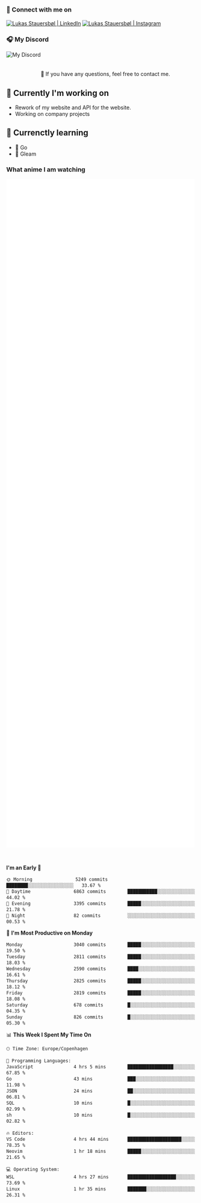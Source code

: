 ### 🔗 Connect with me on
<a href="https://www.instagram.com/lukas_stauersbol" target="_blank"><img align="center" src="https://raw.githubusercontent.com/stauersbol/stauersbol/main/images/instagram.svg" alt="Lukas Stauersbøl | LinkedIn" width="30px"/></a>
<a href="https://www.linkedin.com/in/lukas-stauersbol/" target="_blank"><img align="center" src="https://raw.githubusercontent.com/stauersbol/stauersbol/main/images/linkedin.svg" alt="Lukas Stauersbøl | Instagram" width="30px"/></a>

<p align="center">
 <h3>🎧 My Discord</h3>
 <img align="left" height="55px" src="https://discord.c99.nl/widget/theme-2/147806323323568128.png" alt="My Discord" />
</p>

<br/>
<br/>
<br/>
💬 If you have any questions, feel free to contact me.

## 🔭 Currently I'm working on
- Rework of my website and API for the website.
- Working on company projects
 
## 🌱 Currenctly learning
- 💙 Go
- 💜 Gleam

### What anime I am watching
<a href="https://anilist.co/user/slashiy/" align="center"><img align="center" width="500px" src="metrics.plugin.personal.anilist.svg" /></a>

<br/>

<!--START_SECTION:waka-->
**I'm an Early 🐤** 

```text
🌞 Morning                5249 commits        ████████░░░░░░░░░░░░░░░░░   33.67 % 
🌆 Daytime                6863 commits        ███████████░░░░░░░░░░░░░░   44.02 % 
🌃 Evening                3395 commits        █████░░░░░░░░░░░░░░░░░░░░   21.78 % 
🌙 Night                  82 commits          ░░░░░░░░░░░░░░░░░░░░░░░░░   00.53 % 
```
📅 **I'm Most Productive on Monday** 

```text
Monday                   3040 commits        █████░░░░░░░░░░░░░░░░░░░░   19.50 % 
Tuesday                  2811 commits        █████░░░░░░░░░░░░░░░░░░░░   18.03 % 
Wednesday                2590 commits        ████░░░░░░░░░░░░░░░░░░░░░   16.61 % 
Thursday                 2825 commits        █████░░░░░░░░░░░░░░░░░░░░   18.12 % 
Friday                   2819 commits        █████░░░░░░░░░░░░░░░░░░░░   18.08 % 
Saturday                 678 commits         █░░░░░░░░░░░░░░░░░░░░░░░░   04.35 % 
Sunday                   826 commits         █░░░░░░░░░░░░░░░░░░░░░░░░   05.30 % 
```


📊 **This Week I Spent My Time On** 

```text
🕑︎ Time Zone: Europe/Copenhagen

💬 Programming Languages: 
JavaScript               4 hrs 5 mins        █████████████████░░░░░░░░   67.85 % 
Go                       43 mins             ███░░░░░░░░░░░░░░░░░░░░░░   11.98 % 
JSON                     24 mins             ██░░░░░░░░░░░░░░░░░░░░░░░   06.81 % 
SQL                      10 mins             █░░░░░░░░░░░░░░░░░░░░░░░░   02.99 % 
sh                       10 mins             █░░░░░░░░░░░░░░░░░░░░░░░░   02.82 % 

🔥 Editors: 
VS Code                  4 hrs 44 mins       ████████████████████░░░░░   78.35 % 
Neovim                   1 hr 18 mins        █████░░░░░░░░░░░░░░░░░░░░   21.65 % 

💻 Operating System: 
WSL                      4 hrs 27 mins       ██████████████████░░░░░░░   73.69 % 
Linux                    1 hr 35 mins        ███████░░░░░░░░░░░░░░░░░░   26.31 % 
```


<!--END_SECTION:waka-->
